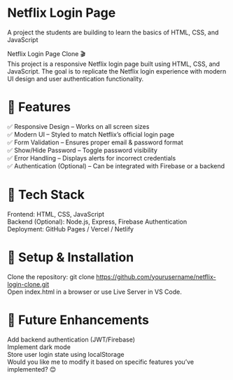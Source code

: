 # Netflix Login Page 
A project the students are building to learn the basics of HTML, CSS, and JavaScript

Netflix Login Page Clone 🎬                                                                                                                                                                                                                        
This project is a responsive Netflix login page built using HTML, CSS, and JavaScript. The goal is to replicate the Netflix login experience with modern UI design and user authentication functionality.

# 📌 Features                                                                                                                                                                                                                                      
✅ Responsive Design – Works on all screen sizes                                                                                                                                                                                                   
✅ Modern UI – Styled to match Netflix’s official login page                                                                                                                                                                                       
✅ Form Validation – Ensures proper email & password format                                                                                                                                                                                        
✅ Show/Hide Password – Toggle password visibility                                                                                                                                                                                                 
✅ Error Handling – Displays alerts for incorrect credentials                                                                                                                                                                                      
✅ Authentication (Optional) – Can be integrated with Firebase or a backend



# 📂 Tech Stack                                                                                                                                                                                                                                 
Frontend: HTML, CSS, JavaScript                                                                                                                                                                                                                     
Backend (Optional): Node.js, Express, Firebase Authentication                                                                                                                                                                                       
Deployment: GitHub Pages / Vercel / Netlify                                                                                                                                                                                                         

# 🚀 Setup & Installation                                                                                                                                                                                                                          
Clone the repository: git clone https://github.com/yourusername/netflix-login-clone.git                                                                                                                                                             
Open index.html in a browser or use Live Server in VS Code.

# 🔧 Future Enhancements                                                                                                                                                                                                                           
Add backend authentication (JWT/Firebase)                                                                                                                                                                                                           
Implement dark mode                                                                                                                                                                                                                                 
Store user login state using localStorage                                                                                                                                                                                                           
Would you like me to modify it based on specific features you’ve implemented? 😊                                            







